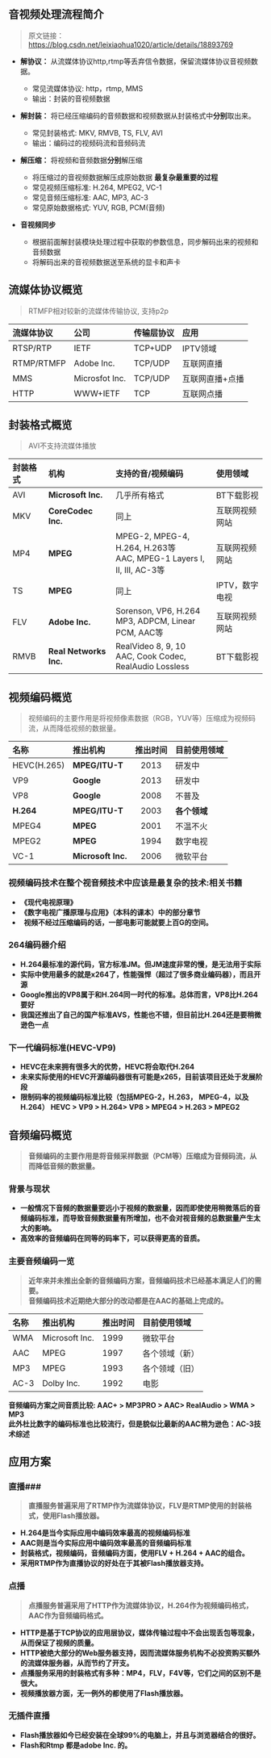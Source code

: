 ## <b>音视频处理流程简介</b> ##
>  原文链接：https://blog.csdn.net/leixiaohua1020/article/details/18893769

- <b>解协议：</b> 从流媒体协议http,rtmp等丢弃信令数据，保留流媒体协议音视频数据。
    - 常见流媒体协议: http，rtmp, MMS
    - 输出：封装的音视频数据 

- <b>解封装：</b> 将已经压缩编码的音频数据和视频数据从封装格式中<b>分别</b>取出来。
    - 常见封装格式: MKV, RMVB, TS, FLV, AVI
    - 输出：编码过的视频码流和音频码流

- <b>解压缩：</b> 将视频和音频数据<b>分别</b>解压缩 
    - 将压缩过的音视频数据解压成原始数据 <b>最复杂最重要的过程</b>
    - 常见视频压缩标准: H.264, MPEG2, VC-1
    - 常见音频压缩标准: AAC, MP3, AC-3
    - 常见原始数据格式: YUV, RGB, PCM(音频)

- <b>音视频同步</b>
    - 根据前面解封装模块处理过程中获取的参数信息，同步解码出来的视频和音频数据
    - 将解码出来的音视频数据送至系统的显卡和声卡

## <b>流媒体协议概览</b> ##
> RTMFP相对较新的流媒体传输协议, 支持p2p

|流媒体协议|公司|传输层协议|应用|
|:---|:---|:---|:---|
|RTSP/RTP|IETF|TCP+UDP|IPTV领域|
|RTMP/RTMFP|Adobe Inc.|TCP/UDP|互联网直播|
|MMS|Microsfot Inc.|TCP/UDP|互联网直播+点播|
|HTTP|WWW+IETF|TCP|互联网点播|

## <b>封装格式概览</b> ##
>    AVI不支持流媒体播放

 |封装格式|机构|支持的音/视频编码|使用领域|
 |:---|:---|:---|:---|
 |AVI|<b>Microsoft Inc.</b>|几乎所有格式|BT下载影视|
 |MKV|<b>CoreCodec Inc.</b>|同上|互联网视频网站|
 |MP4|<b>MPEG</b>|MPEG-2, MPEG-4, H.264, H.263等<br/>AAC, MPEG-1 Layers I, II, III, AC-3等|互联网视频网站|
 |TS|<b>MPEG</b>|同上|IPTV，数字电视|
 |FLV|<b>Adobe Inc.</b>|Sorenson, VP6, H.264<br/>MP3, ADPCM, Linear PCM, AAC等|互联网视频网站|
 |RMVB|<b>Real Networks Inc.</b>|RealVideo 8, 9, 10<br/>AAC, Cook Codec, RealAudio Lossless|BT下载影视|

## <b>视频编码概览</b> ##
> 视频编码的主要作用是将视频像素数据（RGB，YUV等）压缩成为视频码流，从而降低视频的数据量。

|名称|推出机构|推出时间|目前使用领域|
|:---|:---|:---:|:---|
|HEVC(H.265)|<b>MPEG/ITU-T</b>|2013|研发中|
|VP9|<b>Google</b>|2013|研发中|
|VP8|<b>Google</b>|2008|不普及|
|<b>H.264</b>|<b>MPEG/ITU-T</b>|2003|<b>各个领域</b>|
|MPEG4|<b>MPEG</b>|2001|不温不火|
|MPEG2|<b>MPEG</b>|1994|数字电视|
|VC-1|<b>Microsoft Inc.</b>|2006|微软平台|


### <b>视频编码技术在整个视音频技术中应该是最复杂的技术:相关书籍 ###
-  《现代电视原理》
-  《数字电视广播原理与应用》（本科的课本）中的部分章节
-  &nbsp;&nbsp;视频不经过压缩编码的话，一部电影可能就要上百G的空间。

### <b>264编码器介绍</b> ###
   - H.264最标准的源代码，官方标准JM。但JM速度非常的慢，是无法用于实际
   - 实际中使用最多的就是x264了，性能强悍（超过了很多商业编码器），而且开源
   - Google推出的VP8属于和H.264同一时代的标准。总体而言，VP8比H.264要好
   - 我国还推出了自己的国产标准AVS，性能也不错，但目前比H.264还是要稍微逊色一点

### <b>下一代编码标准(HEVC-VP9)</b> ###
 
- HEVC在未来拥有很多大的优势，HEVC将会取代H.264
- 未来实际使用的HEVC开源编码器很有可能是x265，目前该项目还处于发展阶段
- 限制码率的视频编码标准比较（包括MPEG-2，H.263， MPEG-4，以及 H.264）
           <b> HEVC > VP9 > H.264> VP8 > MPEG4 > H.263 > MPEG2</b>

## <b>音频编码概览</b > ##
>  <b>音频编码的主要作用是将音频采样数据（PCM等）压缩成为音频码流，从而降低音频的数据量。<b>

### <b>背景与现状</b> ###
- 一般情况下音频的数据量要远小于视频的数据量，因而即使使用稍微落后的音频编码标准，而导致音频数据量有所增加，也不会对视音频的总数据量产生太大的影响。
- 高效率的音频编码在同等的码率下，可以获得更高的音质。

### <b>主要音频编码一览</b> ###
> 近年来并未推出全新的音频编码方案，音频编码技术已经基本满足人们的需要。<br>音频编码技术近期绝大部分的改动都是在AAC的基础上完成的。

|名称|推出机构|推出时间|目前使用领域|
|:---|:---|:---|:---|
|WMA|Microsoft Inc.|1999|微软平台|
|AAC|MPEG|1997|各个领域（新）|
|MP3|MPEG|1993|各个领域（旧）|
|AC-3|Dolby Inc.|1992|电影|

音频编码方案之间音质比较: AAC+ > MP3PRO > AAC> RealAudio > WMA > MP3<br/>
此外杜比数字的编码标准也比较流行，但是貌似比最新的AAC稍为逊色：AC-3技术综述

##  <b>应用方案</b> ##
### <b>直播</b>###
>  直播服务普遍采用了RTMP作为流媒体协议，FLV是RTMP使用的封装格式，使用Flash播放器。

  - H.264是当今实际应用中编码效率最高的视频编码标准
  - AAC则是当今实际应用中编码效率最高的音频编码标准
  - 封装格式，视频编码，音频编码方面，使用FLV + H.264 + AAC的组合。
  - 采用RTMP作为直播协议的好处在于其被Flash播放器支持。

### <b>点播</b> ###
> 点播服务普遍采用了HTTP作为流媒体协议，H.264作为视频编码格式，AAC作为音频编码格式。

- HTTP是基于TCP协议的应用层协议，媒体传输过程中不会出现丢包等现象，从而保证了视频的质量。
- HTTP被绝大部分的Web服务器支持，因而流媒体服务机构不必投资购买额外的流媒体服务器，从而节约了开支。
- 点播服务采用的封装格式有多种：MP4，FLV，F4V等，它们之间的区别不是很大。
- 视频播放器方面，无一例外的都使用了Flash播放器。

### <b>无插件直播</b> ###
- Flash播放器如今已经安装在全球99%的电脑上，并且与浏览器结合的很好。
- Flash和Rtmp 都是adobe Inc. 的。


### 
